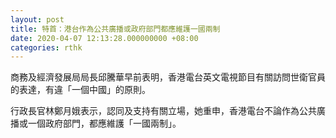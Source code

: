```yaml
---
layout: post
title: 特首：港台作為公共廣播或政府部門都應維護一國兩制
date: 2020-04-07 12:13:28.000000000 +08:00
categories: rthk
---
```


商務及經濟發展局局長邱騰華早前表明，香港電台英文電視節目有關訪問世衛官員的表達，有違「一個中國」的原則。

行政長官林鄭月娥表示，認同及支持有關立場，她重申，香港電台不論作為公共廣播或一個政府部門，都應維護「一國兩制」。
